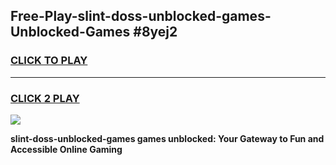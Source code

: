 
## Free-Play-slint-doss-unblocked-games-Unblocked-Games #8yej2
<h3>
<a href="https://news.freeplayer.one?title=slint-doss-unblocked-games&ref=8M">CLICK TO PLAY</a></h3>
<hr>

<h3>
<a href="https://news.freeplayer.one?title=slint-doss-unblocked-games&ref=8M">CLICK 2 PLAY</a>
  
</h3>

<a href="https://news.freeplayer.one?title=slint-doss-unblocked-games&ref=8M"><img src="https://clearcache.store/games.png"></a>


**slint-doss-unblocked-games games unblocked: Your Gateway to Fun and Accessible Online Gaming**
